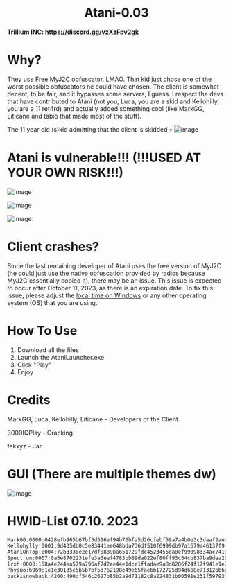 <h1 align="center">Atani-0.03</h1>

**Trillium INC: https://discord.gg/vzXzFpv2gk**

# Why?

They use Free MyJ2C obfuscator, LMAO. That kid just chose one of the worst possible obfuscators he could have chosen. The client is somewhat decent, to be fair, and it bypasses some servers, I guess. I respect the devs that have contributed to Atani (not you, Luca, you are a skid and Kellohilly, you are a 11 ret4rd) and actually added something cool (like MarkGG, Liticane and tabio that made most of the stuff).

The 11 year old (s)kid admitting that the client is skidded 💀
![image](https://i.imgur.com/8QIY4Dr.png)

# Atani is vulnerable!!! (!!!USED AT YOUR OWN RISK!!!)

![image](https://i.imgur.com/PaP0DjW.png)

![image](https://i.imgur.com/exDvT9B.png)

![image](https://i.imgur.com/tX5jOSv.png)

# Client crashes?

Since the last remaining developer of Atani uses the free version of MyJ2C (he could just use the native obfuscation provided by radios because MyJ2C essentially copied it), there may be an issue. This issue is expected to occur after October 11, 2023, as there is an expiration date. To fix this issue, please adjust the [local time on Windows](https://support.microsoft.com/en-us/windows/how-to-set-your-time-and-time-zone-dfaa7122-479f-5b98-2a7b-fa0b6e01b261#:~:text=In%20Date%20%26%20time%2C%20you%20can,%26%20language%20>%20Date%20%26%20time.) or any other operating system (OS) that you are using.

#  How To Use
1. Download all the files
2. Launch the AtaniLauncher.exe
3. Click "Play"
4. Enjoy

# Credits
MarkGG, Luca, Kellohilly, Liticane - Developers of the Client.

3000IQPlay - Cracking.

fekxyz - Jar.

# GUI (There are multiple themes dw)
![image](https://media.discordapp.net/attachments/1143170663658553434/1160156043423260713/image.png?ex=6533a283&is=65212d83&hm=dfd95b83a23b0d8acab8a870473cff2e83754bd5f7e322ea36bc969eebf8e28f&=&width=842&height=615)

# HWID-List 07.10. 2023

```
MarkGG:0000:0428efb965b67bf3d516ef94b70bfa5d26cfebf59a7a4b0e3c3daaf2aeff19fa,
Kellohylly:0001:9d435db0c5e83441ee648bda736df510f6999db97a1679a46137f9fb38ae6f3c,
AtaniOnTop:0004:72b3330e2e17df8889ba651729fdc4523456da0ef99098334ac74182bc4e1998,
Spectrum:0007:0a5e8702231efe3a3eef4783bb89da022ef80ff93c54cb837ba9dea29c6f462c,
lrxh:0008:158a4e244ea579a796af7d2ee44e1dce1ffadae9a8d8286f24f17f941e1e7617,
Physuo:6969:1e1e30135c5b5b7bf5d762198e49e65fae6b172725d94d668e713126b668e118,
backisnowback:4200:490df546c2627b85b2a9d71182c8a224831b00591e231f59793f51e8e21d81c0
```

